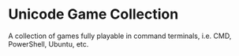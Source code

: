 # Unicode Game Collection

A collection of games fully playable in command terminals, i.e. CMD, PowerShell, Ubuntu, etc.